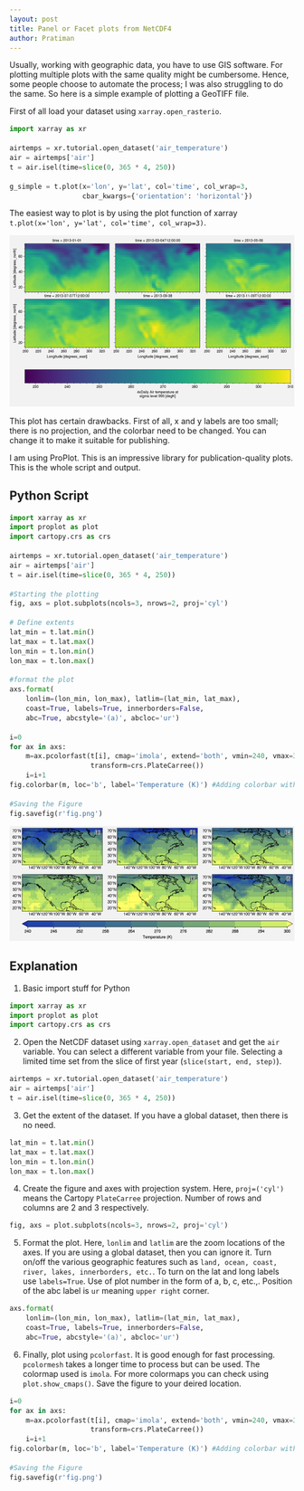 ```yaml
---
layout: post
title: Panel or Facet plots from NetCDF4
author: Pratiman
---
```

Usually, working with geographic data, you have to use GIS software. For plotting multiple plots with the same quality might be cumbersome. Hence, some people choose to automate the process; I was also struggling to do the same. So here is a simple example of plotting a GeoTIFF file.

First of all load your dataset using ```xarray.open_rasterio```.

```python
import xarray as xr

airtemps = xr.tutorial.open_dataset('air_temperature')
air = airtemps['air']
t = air.isel(time=slice(0, 365 * 4, 250))

g_simple = t.plot(x='lon', y='lat', col='time', col_wrap=3,
                  cbar_kwargs={'orientation': 'horizontal'})
```

The easiest way to plot is by using the plot function of xarray ```t.plot(x='lon', y='lat', col='time', col_wrap=3)```.

![Panel Plot](/uploads/2020/07/10/Fig1.png)

This plot has certain drawbacks. First of all, x and y labels are too small; there is no projection, and the colorbar need to be changed. You can change it to make it suitable for publishing.

I am using ProPlot. This is an impressive library for publication-quality plots.
This is the whole script and output.

## Python Script

```python
import xarray as xr
import proplot as plot
import cartopy.crs as crs

airtemps = xr.tutorial.open_dataset('air_temperature')
air = airtemps['air']
t = air.isel(time=slice(0, 365 * 4, 250))

#Starting the plotting
fig, axs = plot.subplots(ncols=3, nrows=2, proj='cyl')

# Define extents
lat_min = t.lat.min()
lat_max = t.lat.max()
lon_min = t.lon.min()
lon_max = t.lon.max()

#format the plot
axs.format(
    lonlim=(lon_min, lon_max), latlim=(lat_min, lat_max),
    coast=True, labels=True, innerborders=False, 
    abc=True, abcstyle='(a)', abcloc='ur')

i=0
for ax in axs:
    m=ax.pcolorfast(t[i], cmap='imola', extend='both', vmin=240, vmax=300,
                    transform=crs.PlateCarree())
    i=i+1
fig.colorbar(m, loc='b', label='Temperature (K)') #Adding colorbar with label

#Saving the Figure
fig.savefig(r'fig.png')  
```
![{Pro Plot](/uploads/2020/07/10/Fig2.png)

## Explanation

1. Basic import stuff for Python
```python
import xarray as xr
import proplot as plot
import cartopy.crs as crs
```

2. Open the NetCDF dataset using ```xarray.open_dataset``` and get the ```air``` variable. You can select a different variable from your file. Selecting a limited time set from the slice of first year (```slice(start, end, step)```). 
```python
airtemps = xr.tutorial.open_dataset('air_temperature')
air = airtemps['air']
t = air.isel(time=slice(0, 365 * 4, 250))
```

3. Get the extent of the dataset. If you have a global dataset, then there is no need.
```python
lat_min = t.lat.min()
lat_max = t.lat.max()
lon_min = t.lon.min()
lon_max = t.lon.max()
```

4. Create the figure and axes with projection system. Here, ```proj=('cyl')``` means the Cartopy ```PlateCarree``` projection. Number of rows and columns are 2 and 3 respectively.
```python
fig, axs = plot.subplots(ncols=3, nrows=2, proj='cyl')
```

5. Format the plot. Here, ```lonlim``` and ```latlim``` are the zoom locations of the axes. If you are using a global dataset, then you can ignore it. Turn on/off the various geographic features such as ```land, ocean, coast, river, lakes, innerborders, etc.```. To turn on the lat and long labels use ```labels=True```. Use of plot number in the form of a, b, c, etc.,. Position of the abc label is ```ur``` meaning ```upper right``` corner.
```python
axs.format(
    lonlim=(lon_min, lon_max), latlim=(lat_min, lat_max),
    coast=True, labels=True, innerborders=False, 
    abc=True, abcstyle='(a)', abcloc='ur')
```

6. Finally, plot using ```pcolorfast```. It is good enough for fast processing. ```pcolormesh``` takes a longer time to process but can be used. The colormap used is ```imola```. For more colormaps you can check using ```plot.show_cmaps()```. Save the figure to your deired location.

```python
i=0
for ax in axs:
    m=ax.pcolorfast(t[i], cmap='imola', extend='both', vmin=240, vmax=300,
                    transform=crs.PlateCarree())
    i=i+1
fig.colorbar(m, loc='b', label='Temperature (K)') #Adding colorbar with label

#Saving the Figure
fig.savefig(r'fig.png') 
```


